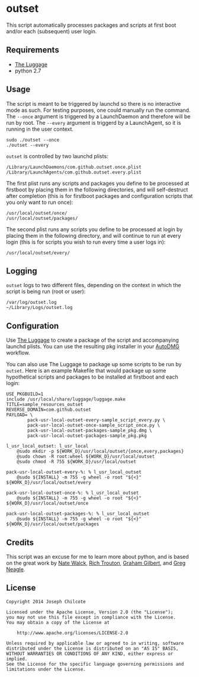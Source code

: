 outset
======

This script automatically processes packages and scripts at first boot and/or each (subsequent) user login. 

Requirements
------------
+ [The Luggage](https://github.com/unixorn/luggage)  
+ python 2.7  

Usage
-----

The script is meant to be triggered by launchd so there is no interactive mode as such. For testing purposes, one could manually run the command. The `--once` argument is triggered by a LaunchDaemon and therefore will be run by root. The `--every` argument is triggerd by a LaunchAgent, so it is running in the user context.

	sudo ./outset --once
	./outset --every

`outset` is controlled by two launchd plists:

	/Library/LaunchDaemons/com.github.outset.once.plist
	/Library/LaunchAgents/com.github.outset.every.plist

The first plist runs any scripts and packages you define to be processed at firstboot by placing them in the following directories, and will self-destruct after completion (this is for firstboot packages and configuration scripts that you only want to run once):

	/usr/local/outset/once/
	/usr/local/outset/packages/

The second plist runs any scripts you define to be processed at login by placing them in the following directory, and will continue to run at every login (this is for scripts you wish to run every time a user logs in):

	/usr/local/outset/every/

Logging
-------
`outset` logs to two different files, depending on the context in which the script is being run (root or user):

	/var/log/outset.log
	~/Library/Logs/outset.log

Configuration
-------------
Use [The Luggage](https://github.com/unixorn/luggage) to create a package of the script and accompanying launchd plists. You can use the resulting pkg installer in your [AutoDMG](https://github.com/MagerValp/AutoDMG) workflow.

You can also use The Luggage to package up some scripts to be run by `outset`. Here is an example Makefile that would package up some hypothetical scripts and packages to be installed at firstboot and each login:

	USE_PKGBUILD=1
	include /usr/local/share/luggage/luggage.make
	TITLE=sample_resources_outset
	REVERSE_DOMAIN=com.github.outset
	PAYLOAD= \
			pack-usr-local-outset-every-sample_script_every.py \
			pack-usr-local-outset-once-sample_script_once.py \
			pack-usr-local-outset-packages-sample_pkg.dmg \
			pack-usr-local-outset-packages-sample_pkg.pkg

	l_usr_local_outset: l_usr_local
		@sudo mkdir -p ${WORK_D}/usr/local/outset/{once,every,packages}
		@sudo chown -R root:wheel ${WORK_D}/usr/local/outset
		@sudo chmod -R 755 ${WORK_D}/usr/local/outset

	pack-usr-local-outset-every-%: % l_usr_local_outset
		@sudo ${INSTALL} -m 755 -g wheel -o root "${<}" ${WORK_D}/usr/local/outset/every

	pack-usr-local-outset-once-%: % l_usr_local_outset
		@sudo ${INSTALL} -m 755 -g wheel -o root "${<}" ${WORK_D}/usr/local/outset/once

	pack-usr-local-outset-packages-%: % l_usr_local_outset
		@sudo ${INSTALL} -m 755 -g wheel -o root "${<}" ${WORK_D}/usr/local/outset/packages

Credits
-------
This script was an excuse for me to learn more about python, and is based on the great work by [Nate Walck](https://github.com/natewalck/Scripts/blob/master/scriptRunner.py), [Rich Trouton](https://github.com/rtrouton/First-Boot-Package-Install), [Graham Gilbert](https://github.com/grahamgilbert/first-boot-pkg/blob/master/Resources/first-boot), and [Greg Neagle](https://code.google.com/p/munki/source/browse/code/client/managedsoftwareupdate#87).

License
-------

	Copyright 2014 Joseph Chilcote
	
	Licensed under the Apache License, Version 2.0 (the "License");
	you may not use this file except in compliance with the License.
	You may obtain a copy of the License at
	
		http://www.apache.org/licenses/LICENSE-2.0
	
	Unless required by applicable law or agreed to in writing, software
	distributed under the License is distributed on an "AS IS" BASIS,
	WITHOUT WARRANTIES OR CONDITIONS OF ANY KIND, either express or implied.
	See the License for the specific language governing permissions and
	limitations under the License.
